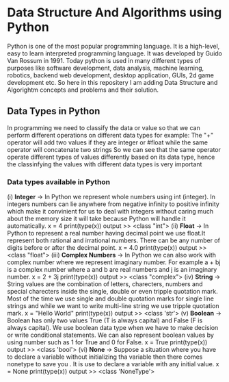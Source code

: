 # Data Structure And Algorithms using Python 

Python is one of the most popular programming language. It is a high-level, easy to learn interpreted programming language. It was developed by Guido Van Rossum in 1991. Today python is used in many different types of purposes like software development, data analysis, machine learning, robotics, backend web development, desktop application, GUIs, 2d game development etc. So here in this repositery I am adding Data Structure and Algorightm concepts and problems and their solution.

## Data Types in Python

In programming we need to classify the data or value so that we can perform different operations on different data types 
for example: The "+" operator will add two values if they are integer or #float while the same operator will concatenate two strings 
So we can see that the same operator operate different types of values differently based on its data type, hence the classinfying the values with different data types is very important

### Data types available in Python 

(i)  **Integer**
  -> In Python we represent whole numbers using int (integer). In integers numbers can lie anywhere from negative infinity to positive infinity which make it convinient      for us to deal with integers without caring much about the memory size it will take because Python will handle it automatically.
     x = 4
     print(type(x))
     output >>  <class "int">
(ii)  **Float**
  -> In Python to represent a real number having decimal point we use float.It represent both rational and irrational numbers. There can be any number of digits before        or after the decimal point.
     x = 4.0
     print(type(x))
     output >>  <class "float">
(iii)  **Complex Numbers**
   -> In Python we can also work with complex number where we represent imaginary number. For example a + bj is a complex number where a and b are real numbers and j is
      an imaginary number.
      x = 2 + 3j
      print(type(x))
      output >> <class "complex">
(iv) **String**
   -> String values are the combination of letters, charecters, numbers and special charecters inside the single, double or even tripple quotation mark. Most of the 
      time we use single and double quotation marks for single line strings and while we want to write multi-line string we use tripple quotation mark.
      x = "Hello World"
      print(type(x))
      output >> <class 'str'>
(v)  **Boolean**
   -> Boolean has only two values True (T is always capital) and False (F is always capital). We use boolean data type when we have to make decision or write                 conditional statements. We can also represent boolean values by using number such as 1 for True and 0 for False.
      x = True
      print(type(x))
      output >> <class 'bool'>
(vi)  **None**
   -> Suppose a situation where you have to declare a variable without initializing tha variable then there comes nonetype to save you . It is use to declare a 
      variable with any initial value.
      x = None
      print(type(x))
      output >> <class 'NoneType'>

